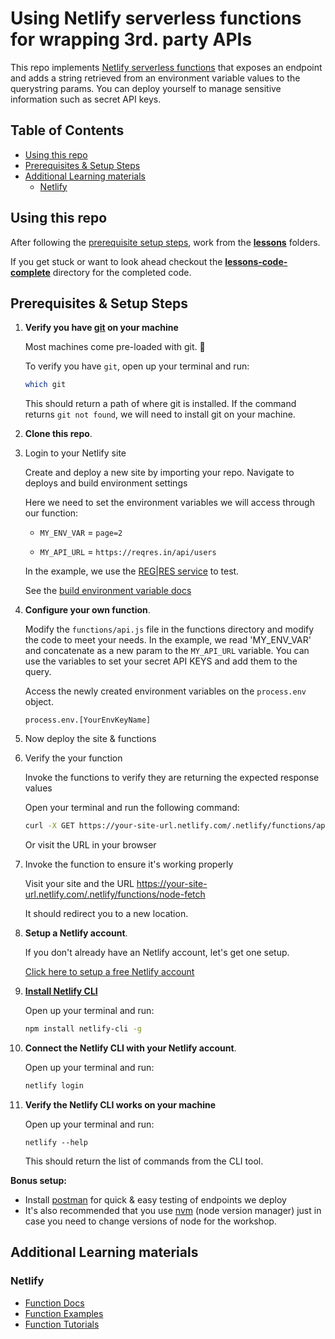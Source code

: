 # Using Netlify serverless functions for wrapping 3rd. party APIs

This repo implements [Netlify serverless functions](https://docs.netlify.com/functions/overview/) that exposes an endpoint and adds a string retrieved from an environment variable values to the querystring params. You can deploy yourself to manage sensitive information such as secret API keys.

## Table of Contents

- [Using this repo](#using-this-repo)
- [Prerequisites & Setup Steps](#prerequisites--setup-steps)
- [Additional Learning materials](#additional-learning-materials)
  * [Netlify](#netlify)

## Using this repo

After following the [prerequisite setup steps](#prerequisites--setup-steps), work from the [**lessons**](./lessons) folders.

If you get stuck or want to look ahead checkout the [**lessons-code-complete**](./lessons-code-complete) directory for the completed code.

## Prerequisites & Setup Steps

1. **Verify you have [git](https://git-scm.com/downloads) on your machine**

    Most machines come pre-loaded with git. 🎉

    To verify you have `git`, open up your terminal and run:

    ```bash
    which git
    ```

    This should return a path of where git is installed. If the command returns `git not found`, we will need to install git on your machine.

2. **Clone this repo**. 

3. Login to your Netlify site

    Create and deploy a new site by importing your repo. Navigate to deploys and build environment settings

    Here we need to set the environment variables we will access through our function:
    
    * `MY_ENV_VAR` = `page=2`

    * `MY_API_URL` = `https://reqres.in/api/users`

    In the example, we use the [REG|RES service](https://reqres.in) to test.
    
    See the [build environment variable docs](https://www.netlify.com/docs/continuous-deployment/#build-environment-variables)

4. **Configure your own function**. 

    Modify the `functions/api.js` file in the functions directory and modify the code to meet your needs. In the example, we read 'MY_ENV_VAR' and concatenate as a new param to the `MY_API_URL` variable. You can use the variables to set your secret API KEYS and add them to the query. 
    
    Access the newly created environment variables on the `process.env` object.

    `process.env.[YourEnvKeyName]`

5. Now deploy the site & functions

6. Verify the your function

    Invoke the functions to verify they are returning the expected response values

    Open your terminal and run the following command:

    ```bash
    curl -X GET https://your-site-url.netlify.com/.netlify/functions/api
    ```

    Or visit the URL in your browser


6. Invoke the function to ensure it's working properly

    Visit your site and the URL https://your-site-url.netlify.com/.netlify/functions/node-fetch

    It should redirect you to a new location.



3. **Setup a Netlify account**. 

    If you don't already have an Netlify account, let's get one setup.

    [Click here to setup a free Netlify account](http://app.netlify.com)

4. **[Install Netlify CLI](https://cli.netlify.com/)**

    Open up your terminal and run:

    ```bash
    npm install netlify-cli -g
    ```

5. **Connect the Netlify CLI with your Netlify account**. 

    Open up your terminal and run:

    ```bash
    netlify login
    ```

6. **Verify the Netlify CLI works on your machine**

    Open up your terminal and run:

    ```
    netlify --help
    ```

    This should return the list of commands from the CLI tool.

**Bonus setup:**

- Install [postman](https://www.getpostman.com/) for quick & easy testing of endpoints we deploy
- It's also recommended that you use [nvm](https://github.com/creationix/nvm) (node version manager) just in case you need to change versions of node for the workshop.


## Additional Learning materials

### Netlify

- [Function Docs](https://www.netlify.com/docs/functions/)
- [Function Examples](https://functions.netlify.com/examples)
- [Function Tutorials](https://functions.netlify.com/tutorials)
